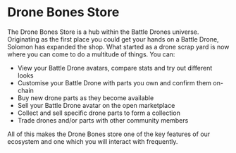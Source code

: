 # Drone Bones Store

The Drone Bones Store is a hub within the Battle Drones universe. Originating as the first place you could get your hands on a Battle Drone, Solomon has expanded the shop. What started as a drone scrap yard is now where you can come to do a multitude of things. You can:

* View your Battle Drone avatars, compare stats and try out different looks
* Customise your Battle Drone with parts you own and confirm them on-chain
* Buy new drone parts as they become available
* Sell your Battle Drone avatar on the open marketplace
* Collect and sell specific drone parts to form a collection
* Trade drones and/or parts with other community members

All of this makes the Drone Bones store one of the key features of our ecosystem and one which you will interact with frequently.
